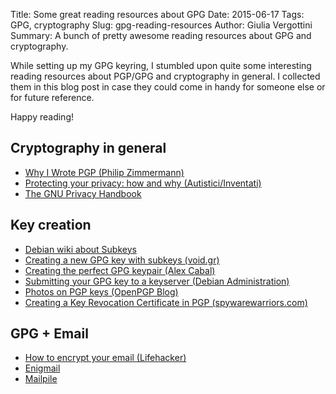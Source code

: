 Title: Some great reading resources about GPG
Date: 2015-06-17
Tags: GPG, cryptography
Slug: gpg-reading-resources
Author: Giulia Vergottini
Summary: A bunch of pretty awesome reading resources about GPG and cryptography.

While setting up my GPG keyring, I stumbled upon quite some interesting reading resources about PGP/GPG and cryptography in general. I collected them in this blog post in case they could come in handy for someone else or for future reference.

Happy reading!

Cryptography in general
-----------------------
* [Why I Wrote PGP (Philip Zimmermann)](https://www.philzimmermann.com/EN/essays/WhyIWrotePGP.html)
* [Protecting your privacy: how and why (Autistici/Inventati)](http://www.autistici.org/en/stuff/man_mail/privacymail.html)
* [The GNU Privacy Handbook](https://www.gnupg.org/gph/en/manual/book1.html)

Key creation
------------
* [Debian wiki about Subkeys](https://wiki.debian.org/Subkeys)
* [Creating a new GPG key with subkeys (void.gr)](https://www.void.gr/kargig/blog/2013/12/02/creating-a-new-gpg-key-with-subkeys/)
* [Creating the perfect GPG keypair (Alex Cabal)](https://alexcabal.com/creating-the-perfect-gpg-keypair/)
* [Submitting your GPG key to a keyserver (Debian Administration)](https://www.debian-administration.org/article/451/Submitting_your_GPG_key_to_a_keyserver)
* [Photos on PGP keys (OpenPGP Blog)](http://openpgpblog.tumblr.com/post/219954494/photos-on-pgp-keys)
* [Creating a Key Revocation Certificate in PGP (spywarewarriors.com)](http://www.spywarewarrior.com/uiuc/ss/revoke/pgp-revoke.htm)

GPG + Email
-----------
* [How to encrypt your email (Lifehacker)](http://lifehacker.com/180878/how-to-encrypt-your-email)
* [Enigmail](https://www.enigmail.net/home/index.php)
* [Mailpile](https://mailpile.is)

